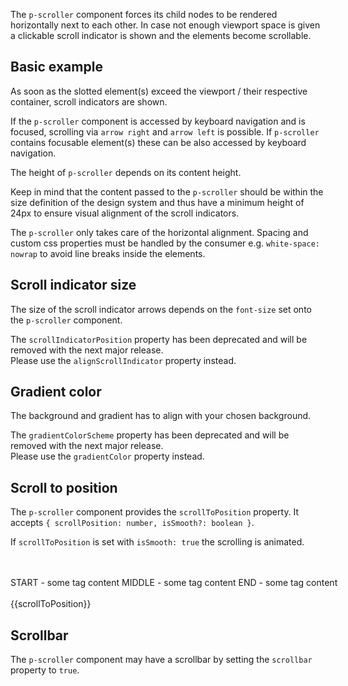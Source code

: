 <ComponentHeading name="Scroller"></ComponentHeading>

The `p-scroller` component forces its child nodes to be rendered horizontally next to each other. In case not enough
viewport space is given a clickable scroll indicator is shown and the elements become scrollable.

<TableOfContents></TableOfContents>

## Basic example

As soon as the slotted element(s) exceed the viewport / their respective container, scroll indicators are shown.

If the `p-scroller` component is accessed by keyboard navigation and is focused, scrolling via `arrow right` and
`arrow left` is possible. If `p-scroller` contains focusable element(s) these can be also accessed by keyboard
navigation.

<Playground :markup="basicTagMarkup" :config="config"></Playground>

The height of `p-scroller` depends on its content height.

Keep in mind that the content passed to the `p-scroller` should be within the size definition of the design system and
thus have a minimum height of 24px to ensure visual alignment of the scroll indicators.

The `p-scroller` only takes care of the horizontal alignment. Spacing and custom css properties must be handled by the
consumer e.g. `white-space: nowrap` to avoid line breaks inside the elements.

<Playground :markup="basicTagDismissibleMarkup" :config="config"></Playground>

## Scroll indicator size

The size of the scroll indicator arrows depends on the `font-size` set onto the `p-scroller` component.

<Notification heading="Deprecation hint" state="warning">
  The <code>scrollIndicatorPosition</code> property has been deprecated and will be removed with the next major release.<br>
  Please use the <code>alignScrollIndicator</code> property instead.
</Notification>

<Playground :markup="scrollIndicatorSize" :config="config"></Playground>

## Gradient color

The background and gradient has to align with your chosen background.

<Notification heading="Deprecation hint" state="warning">
  The <code>gradientColorScheme</code> property has been deprecated and will be removed with the next major release.<br>
  Please use the <code>gradientColor</code> property instead.
</Notification>

<Playground :markup="gradientColorMarkup" :config="{ ...config, backgroundColor: gradientColor }">
  <PlaygroundSelect v-model="gradientColor" :values="gradientColors" name="gradientColor"></PlaygroundSelect>
</Playground>

## Scroll to position

The `p-scroller` component provides the `scrollToPosition` property. It accepts
`{ scrollPosition: number, isSmooth?: boolean }`.

If `scrollToPosition` is set with `isSmooth: true` the scrolling is animated.

<Playground :frameworkMarkup="codeExample" :config="config">
  <PlaygroundButton name="Scroll to start" @click="scrollToPosition = '{scrollPosition: 0, isSmooth: true }'"></PlaygroundButton>
  <PlaygroundButton name="Scroll to middle" @click="scrollToPosition = '{scrollPosition: 220, isSmooth: true }'"></PlaygroundButton>
  <PlaygroundButton name="Scroll to end" @click="scrollToPosition = '{scrollPosition: 720, isSmooth: true }'"></PlaygroundButton>
  <br>
  <br>
  <div style="max-width: 400px;">
    <p-scroller class="scroller" :theme="theme" :scroll-to-position="scrollToPosition" style="white-space: nowrap">
      <p-tag-dismissible>START - some tag content</p-tag-dismissible>
      <p-tag-dismissible>MIDDLE - some tag content</p-tag-dismissible>
      <p-tag-dismissible>END - some tag content</p-tag-dismissible>
    </p-scroller>
  </div>
  <br>
  <p-text :theme="theme">{{scrollToPosition}}</p-text>
</Playground>

## Scrollbar

The `p-scroller` component may have a scrollbar by setting the `scrollbar` property to `true`.

<Playground :markup="scrollbar" :config="config"></Playground>

<script lang="ts">
import Vue from 'vue';
import Component from 'vue-class-component';
import { getScrollerCodeSamples } from '@porsche-design-system/shared';
import type { Theme } from '@/models';
import { GRADIENT_COLORS } from './scroller-utils'; 
  
@Component
export default class Code extends Vue {
  config = { themeable: true };

  get theme(): Theme {
    return this.$store.getters.playgroundTheme;
  }

  scrollIndicatorPosition = 'top';
  scrollToPosition = '{ scrollPosition: 220 }';

  codeExample = getScrollerCodeSamples();

  basicTagMarkup = `<div style="max-width: 600px">
  <p-scroller>
    <p-tag color="primary">
      <button type="button">Some tag content</button>
    </p-tag>
    <p-tag color="notification-info-soft">
      <button type="button">Some tag content</button>
    </p-tag>
    <p-tag color="notification-warning-soft">
      <button type="button">Some tag content</button>
    </p-tag>
    <p-tag color="primary">
      <button type="button">Some tag content</button>
    </p-tag>
    <p-tag color="notification-info-soft">
      <button type="button">Some tag content</button>
    </p-tag>
    <p-tag color="notification-warning-soft">
      <button type="button">Some tag content</button>
    </p-tag>
    <p-tag color="primary">
      <button type="button">Some tag content</button>
    </p-tag>
    <p-tag color="notification-info-soft">
      <button type="button">Some tag content</button>
    </p-tag>
  </p-scroller>
</div>`;

  basicTagDismissibleMarkup = `<div style="max-width: 600px">
  <p-scroller style="white-space: nowrap">
    <p-tag-dismissible>Some tag content</p-tag-dismissible>
    <p-tag-dismissible>Some tag content</p-tag-dismissible>
    <p-tag-dismissible>Some tag content</p-tag-dismissible>
    <p-tag-dismissible>Some tag content</p-tag-dismissible>
    <p-tag-dismissible>Some tag content</p-tag-dismissible>
  </p-scroller>
</div>`;

  scrollIndicatorSize = `<div style="max-width: 600px">
  <p-scroller style="font-size: 24px; white-space: nowrap">
    <p-tag-dismissible>Some tag content</p-tag-dismissible>
    <p-tag-dismissible>Some tag content</p-tag-dismissible>
    <p-tag-dismissible>Some tag content</p-tag-dismissible>
    <p-tag-dismissible>Some tag content</p-tag-dismissible>
    <p-tag-dismissible>Some tag content</p-tag-dismissible>
    <p-tag-dismissible>Some tag content</p-tag-dismissible>
    <p-tag-dismissible>Some tag content</p-tag-dismissible>
    <p-tag-dismissible>Some tag content</p-tag-dismissible>
  </p-scroller>
</div>`;

  gradientColor = 'background-surface';
  gradientColors = GRADIENT_COLORS;
  get gradientColorMarkup() {
    return `<div style="max-width: 600px">
  <p-scroller gradient-color="${this.gradientColor}" style="white-space: nowrap">
    <p-tag color="primary">
      <button type="button">Some tag content</button>
    </p-tag>
    <p-tag color="notification-info-soft">
      <button type="button">Some tag content</button>
    </p-tag>
    <p-tag color="notification-warning-soft">
      <button type="button">Some tag content</button>
    </p-tag>
    <p-tag color="primary">
      <button type="button">Some tag content</button>
    </p-tag>
    <p-tag color="notification-info-soft">
      <button type="button">Some tag content</button>
    </p-tag>
    <p-tag color="notification-warning-soft">
      <button type="button">Some tag content</button>
    </p-tag>
    <p-tag color="primary">
      <button type="button">Some tag content</button>
    </p-tag>
    <p-tag color="notification-info-soft">
      <button type="button">Some tag content</button>
    </p-tag>
  </p-scroller>
</div>`;
  }
  scrollbar = `<div style="max-width: 600px">
  <p-scroller scrollbar="true">
    <p-text-list>
      <p-text-list-item>
        Lorem ipsum dolor sit amet, consetetur sadipscing elitr, sed diam nonumy eirmod tempor invidunt ut labore et
        dolore magna aliquyam erat, sed diam voluptua. <br />At vero eos et accusam et justo duo dolores et ea rebum.
      </p-text-list-item>
      <p-text-list-item>
        Lorem ipsum dolor sit amet, consetetur sadipscing elitr, sed diam nonumy eirmod tempor invidunt ut labore et
        dolore magna aliquyam erat, sed diam voluptua. <br />At vero eos et accusam et justo duo dolores et ea rebum.
        <p-text-list>
          <p-text-list-item>
            Lorem ipsum dolor sit amet, consetetur sadipscing elitr, sed diam nonumy eirmod tempor invidunt ut labore et
            dolore magna aliquyam erat, sed diam voluptua. <br />At vero eos et accusam et justo duo dolores et ea
            rebum.
          </p-text-list-item>
          <p-text-list-item>
            Lorem ipsum dolor sit amet, consetetur sadipscing elitr, sed diam nonumy eirmod tempor invidunt ut labore et
            dolore magna aliquyam erat, sed diam voluptua. <br />At vero eos et accusam et justo duo dolores et ea
            rebum.
          </p-text-list-item>
        </p-text-list>
      </p-text-list-item>
    </p-text-list>
  </p-scroller>
</div>`;
}
</script>

<style scoped lang="scss">

  :deep(p-scroller > p-text-list) {
    white-space: nowrap;
  }
  :deep(p-scroller > *) {
    &:not(:last-child) {
      margin-inline-end: 16px;
    }
  }
</style>

